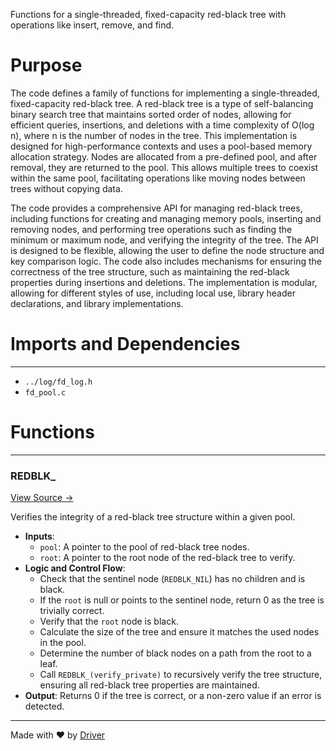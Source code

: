 <!--------------------------------------------------------------------------------->
<!-- IMPORTANT: This file is auto-generated by Driver (https://driver.ai). -------->
<!-- Manual edits may be overwritten on future commits. --------------------------->
<!--------------------------------------------------------------------------------->

Functions for a single-threaded, fixed-capacity red-black tree with operations like insert, remove, and find.

# Purpose
The code defines a family of functions for implementing a single-threaded, fixed-capacity red-black tree. A red-black tree is a type of self-balancing binary search tree that maintains sorted order of nodes, allowing for efficient queries, insertions, and deletions with a time complexity of O(log n), where n is the number of nodes in the tree. This implementation is designed for high-performance contexts and uses a pool-based memory allocation strategy. Nodes are allocated from a pre-defined pool, and after removal, they are returned to the pool. This allows multiple trees to coexist within the same pool, facilitating operations like moving nodes between trees without copying data.

The code provides a comprehensive API for managing red-black trees, including functions for creating and managing memory pools, inserting and removing nodes, and performing tree operations such as finding the minimum or maximum node, and verifying the integrity of the tree. The API is designed to be flexible, allowing the user to define the node structure and key comparison logic. The code also includes mechanisms for ensuring the correctness of the tree structure, such as maintaining the red-black properties during insertions and deletions. The implementation is modular, allowing for different styles of use, including local use, library header declarations, and library implementations.
# Imports and Dependencies

---
- `../log/fd_log.h`
- `fd_pool.c`


# Functions

---
### REDBLK\_<!-- {{#callable:REDBLK_}} -->
[View Source →](<../../../../../src/util/tmpl/fd_redblack.c#L1217>)

Verifies the integrity of a red-black tree structure within a given pool.
- **Inputs**:
    - `pool`: A pointer to the pool of red-black tree nodes.
    - `root`: A pointer to the root node of the red-black tree to verify.
- **Logic and Control Flow**:
    - Check that the sentinel node (`REDBLK_NIL`) has no children and is black.
    - If the `root` is null or points to the sentinel node, return 0 as the tree is trivially correct.
    - Verify that the `root` node is black.
    - Calculate the size of the tree and ensure it matches the used nodes in the pool.
    - Determine the number of black nodes on a path from the root to a leaf.
    - Call `REDBLK_(verify_private)` to recursively verify the tree structure, ensuring all red-black tree properties are maintained.
- **Output**: Returns 0 if the tree is correct, or a non-zero value if an error is detected.



---
Made with ❤️ by [Driver](https://www.driver.ai/)